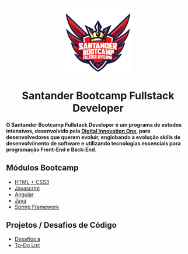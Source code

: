 <center>

<img src="https://github.com/bragabriel/Bootcamp-FullStackDeveloper/blob/main/logo-bootcamp.png" width="190px"> 

# Santander Bootcamp Fullstack Developer

</center>

#### O <b>Santander Bootcamp Fullstack Developer</b> é um programa de estudos intensivos, desenvolvido pela [Digital Innovation One](https://web.dio.me/home), para desenvolvedores que querem evoluir, englobando a evolução skills de desenvolvimento de software e utilizando tecnologias essenciais para programação Front-End e Back-End.

## Módulos Bootcamp

- [HTML + CSS3](https://github.com/bragabriel/Bootcamp-FullStackDeveloper/tree/main/HTML-CSS)
- [Javascript](https://github.com/bragabriel)
- [Angular](https://github.com/bragabriel)
- [Java](https://github.com/bragabriel/Bootcamp-FullStackDeveloper/tree/main/Java)
- [Spring Framework](https://github.com/bragabriel)

## Projetos / Desafios de Código

- [Desafios a](https://github.com/bragabriel)
- [To-Do List](https://github.com/bragabriel)